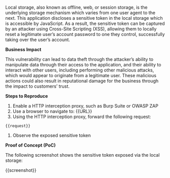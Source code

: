 Local storage, also known as offline, web, or session storage, is the underlying storage mechanism which varies from one user agent to the next. This application discloses a sensitive token in the local storage which is accessible by JavaScript. As a result, the sensitive token can be captured by an attacker using Cross-Site Scripting (XSS), allowing them to locally reset a legitimate user’s account password to one they control, successfully taking over the user’s account.

**Business Impact**

This vulnerability can lead to data theft through the attacker’s ability to manipulate data through their access to the application, and their ability to interact with other users, including performing other malicious attacks, which would appear to originate from a legitimate user. These malicious actions could also result in reputational damage for the business through the impact to customers’ trust.

**Steps to Reproduce**

1. Enable a HTTP interception proxy, such as Burp Suite or OWASP ZAP
1. Use a browser to navigate to: {{URL}}
1. Using the HTTP interception proxy, forward the following request:

```http
{{request}}
```

1. Observe the exposed sensitive token

**Proof of Concept (PoC)**

The following screenshot shows the sensitive token exposed via the local storage:

{{screenshot}}

